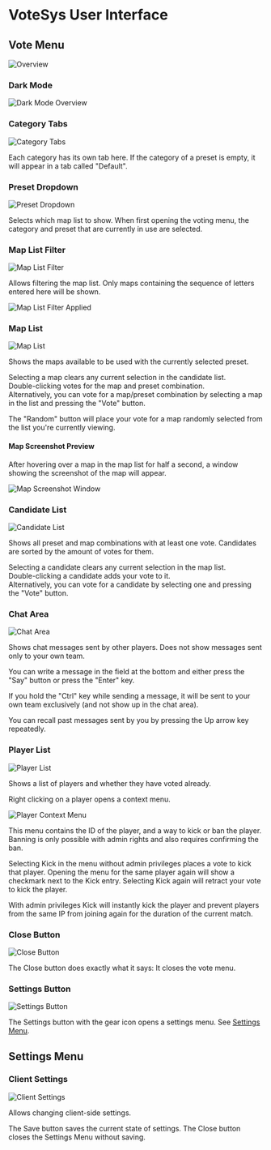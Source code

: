 # VoteSys User Interface

## Vote Menu

![Overview](Overview.png)

### Dark Mode

![Dark Mode Overview](OverviewDark.png)

### Category Tabs

![Category Tabs](CategoryHighlight.png)

Each category has its own tab here. If the category of a preset is empty, it will appear in a tab called "Default".

### Preset Dropdown

![Preset Dropdown](PresetHighlight.png)

Selects which map list to show. When first opening the voting menu, the category and preset that are currently in use are selected.

### Map List Filter

![Map List Filter](MapFilterHighlight.png)

Allows filtering the map list. Only maps containing the sequence of letters entered here will be shown.

![Map List Filter Applied](MapFilterApplied.png)

### Map List

![Map List](MapListHighlight.png)

Shows the maps available to be used with the currently selected preset.

Selecting a map clears any current selection in the candidate list.  
Double-clicking votes for the map and preset combination.  
Alternatively, you can vote for a map/preset combination by selecting a map in the list and pressing the "Vote" button.

The "Random" button will place your vote for a map randomly selected from the list you're currently viewing.

#### Map Screenshot Preview

After hovering over a map in the map list for half a second, a window showing the screenshot of the map will appear.

![Map Screenshot Window](MapPreview.png)

### Candidate List

![Candidate List](CandidateListHighlight.png)

Shows all preset and map combinations with at least one vote. Candidates are sorted by the amount of votes for them.

Selecting a candidate clears any current selection in the map list.  
Double-clicking a candidate adds your vote to it.  
Alternatively, you can vote for a candidate by selecting one and pressing the "Vote" button.

### Chat Area

![Chat Area](ChatHighlight.png)

Shows chat messages sent by other players. Does not show messages sent only to your own team.

You can write a message in the field at the bottom and either press the "Say" button or press the "Enter" key.

If you hold the "Ctrl" key while sending a message, it will be sent to your own team exclusively (and not show up in the chat area).

You can recall past messages sent by you by pressing the Up arrow key repeatedly.

### Player List

![Player List](PlayerListHighlight.png)

Shows a list of players and whether they have voted already.

Right clicking on a player opens a context menu.

![Player Context Menu](PlayerListContextHighlight.png)

This menu contains the ID of the player, and a way to kick or ban the player. Banning is only possible with admin rights and also requires confirming the ban.

Selecting Kick in the menu without admin privileges places a vote to kick that player. Opening the menu for the same player again will show a checkmark next to the Kick entry. Selecting Kick again will retract your vote to kick the player.

With admin privileges Kick will instantly kick the player and prevent players from the same IP from joining again for the duration of the current match.

### Close Button

![Close Button](CloseButton.png)

The Close button does exactly what it says: It closes the vote menu.

### Settings Button

![Settings Button](SettingsButton.png)

The Settings button with the gear icon opens a settings menu. See [Settings Menu](#settings-menu).

## Settings Menu

### Client Settings

![Client Settings](ClientSettings.png)

Allows changing client-side settings.

The Save button saves the current state of settings. The Close button closes the Settings Menu without saving.
